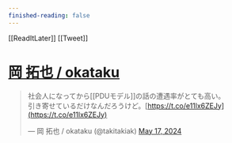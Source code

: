 ```yaml
---
finished-reading: false
---
```

[[ReadItLater]] [[Tweet]]

# [岡 拓也 / okataku](https://twitter.com/takitakiak/status/1791455796833996854)

> 社会人になってから[[PDUモデル]]の話の遭遇率がとても高い。  
> 引き寄せているだけなんだろうけど。[https://t.co/e11lx6ZEJy](https://t.co/e11lx6ZEJy)
> 
> — 岡 拓也 / okataku (@takitakiak) [May 17, 2024](https://twitter.com/takitakiak/status/1791455796833996854?ref_src=twsrc%5Etfw)